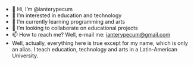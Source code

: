 - 👋 Hi, I’m @ianterypecum
- 👀 I’m interested in education and technology
- 🌱 I’m currently learning programming and arts
- 💞️ I’m looking to collaborate on educational projects
- 📫 How to reach me? Well, e-mail me: ianterypecum@gmail.com
- Well, actually, everything here is true except for my name, which is only an alias. I teach education, technology and arts in a Latin-American University. 

<!---
ianterypecum/ianterypecum is a ✨ special ✨ repository because its `README.md` (this file) appears on your GitHub profile.
You can click the Preview link to take a look at your changes.
--->
